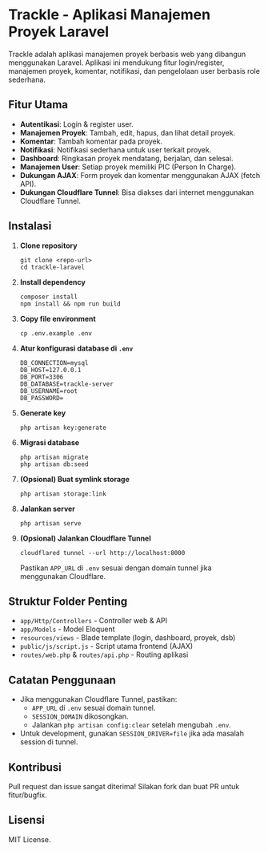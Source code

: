# Trackle - Aplikasi Manajemen Proyek Laravel

Trackle adalah aplikasi manajemen proyek berbasis web yang dibangun menggunakan Laravel. Aplikasi ini mendukung fitur login/register, manajemen proyek, komentar, notifikasi, dan pengelolaan user berbasis role sederhana.

## Fitur Utama

- **Autentikasi**: Login & register user.
- **Manajemen Proyek**: Tambah, edit, hapus, dan lihat detail proyek.
- **Komentar**: Tambah komentar pada proyek.
- **Notifikasi**: Notifikasi sederhana untuk user terkait proyek.
- **Dashboard**: Ringkasan proyek mendatang, berjalan, dan selesai.
- **Manajemen User**: Setiap proyek memiliki PIC (Person In Charge).
- **Dukungan AJAX**: Form proyek dan komentar menggunakan AJAX (fetch API).
- **Dukungan Cloudflare Tunnel**: Bisa diakses dari internet menggunakan Cloudflare Tunnel.

## Instalasi

1. **Clone repository**
   ```
   git clone <repo-url>
   cd trackle-laravel
   ```

2. **Install dependency**
   ```
   composer install
   npm install && npm run build
   ```

3. **Copy file environment**
   ```
   cp .env.example .env
   ```

4. **Atur konfigurasi database di `.env`**
   ```env
   DB_CONNECTION=mysql
   DB_HOST=127.0.0.1
   DB_PORT=3306
   DB_DATABASE=trackle-server
   DB_USERNAME=root
   DB_PASSWORD=
   ```

5. **Generate key**
   ```
   php artisan key:generate
   ```

6. **Migrasi database**
   ```
   php artisan migrate
   php artisan db:seed
   ```

7. **(Opsional) Buat symlink storage**
   ```
   php artisan storage:link
   ```

8. **Jalankan server**
   ```
   php artisan serve
   ```

9. **(Opsional) Jalankan Cloudflare Tunnel**
   ```
   cloudflared tunnel --url http://localhost:8000
   ```
   Pastikan `APP_URL` di `.env` sesuai dengan domain tunnel jika menggunakan Cloudflare.

## Struktur Folder Penting

- `app/Http/Controllers` - Controller web & API
- `app/Models` - Model Eloquent
- `resources/views` - Blade template (login, dashboard, proyek, dsb)
- `public/js/script.js` - Script utama frontend (AJAX)
- `routes/web.php` & `routes/api.php` - Routing aplikasi

## Catatan Penggunaan

- Jika menggunakan Cloudflare Tunnel, pastikan:
  - `APP_URL` di `.env` sesuai domain tunnel.
  - `SESSION_DOMAIN` dikosongkan.
  - Jalankan `php artisan config:clear` setelah mengubah `.env`.
- Untuk development, gunakan `SESSION_DRIVER=file` jika ada masalah session di tunnel.

## Kontribusi

Pull request dan issue sangat diterima! Silakan fork dan buat PR untuk fitur/bugfix.

## Lisensi

MIT License.